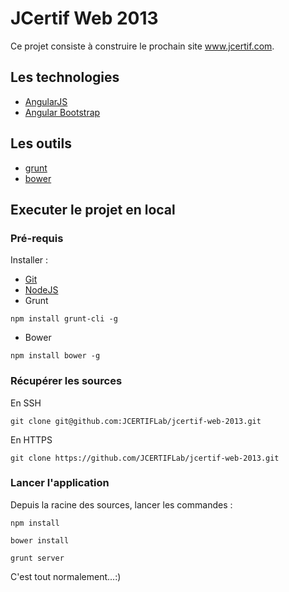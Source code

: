 JCertif Web 2013
================

Ce projet consiste à construire le prochain site www.jcertif.com.

## Les technologies

* [AngularJS](http://angularjs.org/)
* [Angular Bootstrap](http://angular-ui.github.io/bootstrap/)


## Les outils

* [grunt](http://gruntjs.com/)
* [bower](https://github.com/bower/bower)

## Executer le projet en local

### Pré-requis
Installer :
* [Git](http://git-scm.com/)
* [NodeJS](http://nodejs.org/)
* Grunt
```
npm install grunt-cli -g
```
* Bower
```
npm install bower -g
```

### Récupérer les sources
En SSH
```
git clone git@github.com:JCERTIFLab/jcertif-web-2013.git
```
En HTTPS
```
git clone https://github.com/JCERTIFLab/jcertif-web-2013.git
```

### Lancer l'application
Depuis la racine des sources, lancer les commandes :
```
npm install
```
```
bower install
```
```
grunt server
```

C'est tout normalement...:)
